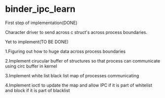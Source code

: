 # binder_ipc_learn
First step of implementation(DONE)

Character driver to send across c struct's across process boundaries.

Yet to implement(TO BE DONE)

1.Figuring out how to huge data across process boundaries

2.Implement cirucular buffer of structures so that process can communicate using circ buffer in kernel

3.Implement white list black list map of processes communicating

4.Implement ioctl to update the map and allow IPC if it is part of whitelist and block if it is part of blacklist
